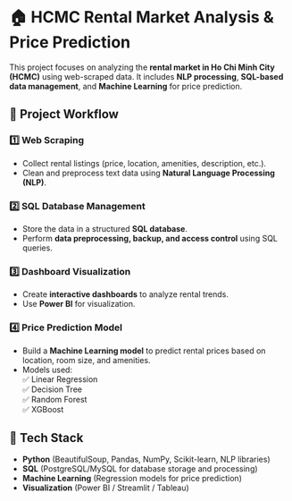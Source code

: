 # 🏠 HCMC Rental Market Analysis & Price Prediction

This project focuses on analyzing the **rental market in Ho Chi Minh City (HCMC)** using web-scraped data. It includes **NLP processing**, **SQL-based data management**, and **Machine Learning** for price prediction.

## 🚀 Project Workflow

### 1️⃣ Web Scraping  
- Collect rental listings (price, location, amenities, description, etc.).  
- Clean and preprocess text data using **Natural Language Processing (NLP)**.  

### 2️⃣ SQL Database Management  
- Store the data in a structured **SQL database**.  
- Perform **data preprocessing, backup, and access control** using SQL queries.  

### 3️⃣ Dashboard Visualization  
- Create **interactive dashboards** to analyze rental trends.  
- Use **Power BI** for visualization.  

### 4️⃣ Price Prediction Model  
- Build a **Machine Learning model** to predict rental prices based on location, room size, and amenities.  
- Models used:  
  ✅ Linear Regression  
  ✅ Decision Tree  
  ✅ Random Forest  
  ✅ XGBoost  

## 🔧 Tech Stack
- **Python** (BeautifulSoup, Pandas, NumPy, Scikit-learn, NLP libraries)  
- **SQL** (PostgreSQL/MySQL for database storage and processing)  
- **Machine Learning** (Regression models for price prediction)  
- **Visualization** (Power BI / Streamlit / Tableau)  
